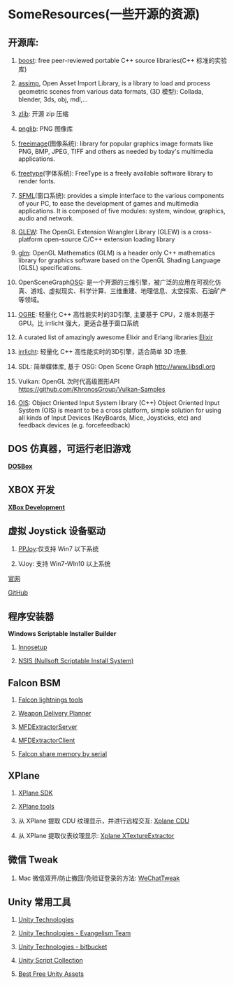 # SomeResources(一些开源的资源) #

## 开源库: ##

1) [boost](https://www.boost.org): free peer-reviewed portable C++ source libraries(C++ 标准的实验库)

2) [assimp](http://assimp.sourceforge.net/lib_html/), Open Asset Import Library, is a library to load and process geometric scenes from various data formats, (3D 模型): Collada, blender, 3ds, obj, mdl,...

3) [zlib](http://www.zlib.net): 开源 zip 压缩

4) [pnglib](http://www.libpng.org/pub/png/): PNG 图像库

5) [freeimage](http://freeimage.sourceforge.net)(图像系统):	library for popular graphics image formats like PNG, BMP, JPEG, TIFF and others as needed by today's multimedia applications.

6) [freetype](https://www.freetype.org)(字体系统): FreeType is a freely available software library to render fonts.

7) [SFML](https://www.sfml-dev.org/)(窗口系统):	provides a simple interface to the various components of your PC, to ease the development of games and multimedia applications. It is composed of five modules: system, window, graphics, audio and network. 

9) [GLEW](http://glew.sourceforge.net): The OpenGL Extension Wrangler Library (GLEW) is a cross-platform open-source C/C++ extension loading library

10) [glm](https://glm.g-truc.net/): OpenGL Mathematics (GLM) is a header only C++ mathematics library for graphics software based on the OpenGL Shading Language (GLSL) specifications.

11) OpenSceneGraph[OSG](http://www.openscenegraph.org): 是一个开源的三维引擎，被广泛的应用在可视化仿真、游戏、虚拟现实、科学计算、三维重建、地理信息、太空探索、石油矿产等领域。

12) [OGRE](https://www.ogre3d.org): 轻量化 C++ 高性能实时的3D引擎, 主要基于 CPU，2 版本则基于 GPU。比 irrlicht 强大，更适合基于窗口系统

13) A curated list of amazingly awesome Elixir and Erlang libraries:[Elixir](
  https://github.com/h4cc/awesome-elixir#awesome-elixir)

14) [irrlicht](http://irrlicht.sourceforge.net): 轻量化 C++ 高性能实时的3D引擎，适合简单 3D 场景.
  
15) SDL: 简单媒体库, 基于 OSG: Open Scene Graph
  http://www.libsdl.org

16) Vulkan: OpenGL 次时代高级图形API
  https://github.com/KhronosGroup/Vulkan-Samples

17) [OIS](https://github.com/wgois/OIS): Object Oriented Input System library (C++)
  Object Oriented Input System (OIS) is meant to be a cross platform, simple solution for using all kinds of Input Devices (KeyBoards, Mice, Joysticks, etc) and feedback devices (e.g. forcefeedback)

## DOS 仿真器，可运行老旧游戏 ##
**[DOSBox](https://www.dosbox.com)**

## XBOX 开发 ##
**[XBox Development](https://github.com/command-tab/awesome-xbox-development)**

## 虚拟 Joystick 设备驱动 ##

1) [PPJoy](https://github.com/elitak/PPJoy):仅支持 Win7 以下系统

2) VJoy: 支持 Win7-WIn10 以上系统

[官网](http://vjoystick.sourceforge.net/site/)

[GitHub](https://github.com/shauleiz/vJoy)

## 程序安装器 ##
**Windows Scriptable Installer Builder**

1) [Innosetup](https://github.com/jrsoftware/issrc)

2) [NSIS (Nullsoft Scriptable Install System)](https://sourceforge.net/projects/nsis/files/NSIS%202/)

## Falcon BSM ##

1) [Falcon lightnings tools](
  https://github.com/lightningviper/lightningstools)
  
2) [Weapon Delivery Planner](
  http://www.weapondeliveryplanner.nl/index.html)
  
3) [MFDExtractorServer](
  https://github.com/Karethoth/MFDExtractorServer)
  
4) [MFDExtractorClient](
  https://github.com/Karethoth/MFDExtractorClient)
  
5) [Falcon share memory by serial](
  https://github.com/Wolfman-F16/f4shmemcli)

## XPlane ##

1) [XPlane SDK](
  https://developer.x-plane.com/sdk/)

2) [XPlane tools](
  https://github.com/X-Plane)

3) 从 XPlane 提取 CDU 纹理显示，并进行远程交互: [Xplane CDU](
  https://github.com/waynepiekarski/XPlaneCDU)
  
4) 从 XPlane 提取仪表纹理显示: [Xplane XTextureExtractor](
  https://github.com/waynepiekarski/XTextureExtractor)

## 微信 Tweak ##

1) Mac 微信双开/防止撤回/免验证登录的方法: [WeChatTweak](
  https://github.com/Sunnyyoung/WeChatTweak-macOS)

## Unity 常用工具 ##

1) [Unity Technologies](https://github.com/Unity-Technologies)

2) [Unity Technologies - Evangelism Team](https://github.com/UnityTechnologies)

3) [Unity Technologies - bitbucket](https://bitbucket.org/Unity-Technologies/)

4) [Unity Script Collection](https://github.com/michidk/Unity-Script-Collection)

5) [Best Free Unity Assets](http://www.procedural-worlds.com/blog/best-free-unity-assets-categorised-mega-list/)

